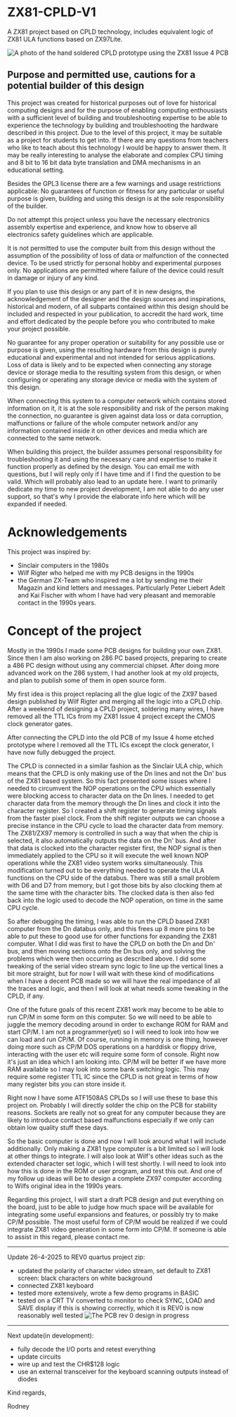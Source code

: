 # ZX81-CPLD-V1
A ZX81 project based on CPLD technology, includes equivalent logic of ZX81 ULA functions based on ZX97Lite.

![A photo of the hand soldered CPLD prototype using the ZX81 Issue 4 PCB](Img_5525s.jpg)

## Purpose and permitted use, cautions for a potential builder of this design
This project was created for historical purposes out of love for historical computing designs and for the purpose of enabling computing enthousiasts with a sufficient level of building and troubleshooting expertise to be able to experience the technology by building and troubleshooting the hardware described in this project. Due to the level of this project, it may be suitable as a project for students to get into. If there are any questions from teachers who like to teach about this technology I would be happy to answer them. It may be really interesting to analyse the elaborate and complex CPU timing and 8 bit to 16 bit data byte translation and DMA mechanisms in an educational setting.

Besides the GPL3 license there are a few warnings and usage restrictions applicable:
No guarantees of function or fitness for any particular or useful purpose is given, building and using this design is at the sole responsibility of the builder.

Do not attempt this project unless you have the necessary electronics assembly expertise and experience, and know how to observe all electronics safety guidelines which are applicable.

It is not permitted to use the computer built from this design without the assumption of the possibility of loss of data or malfunction of the connected device. To be used strictly for personal hobby and experimental purposes only. No applications are permitted where failure of the device could result in damage or injury of any kind.

If you plan to use this design or any part of it in new designs, the acknowledgement of the designer and the design sources and inspirations, historical and modern, of all subparts contained within this design should be included and respected in your publication, to accredit the hard work, time and effort dedicated by the people before you who contributed to make your project possible.

No guarantee for any proper operation or suitability for any possible use or purpose is given, using the resulting hardware from this design is purely educational and experimental and not intended for serious applications. Loss of data is likely and to be expected when connecting any storage device or storage media to the resulting system from this design, or when configuring or operating any storage device or media with the system of this design.

When connecting this system to a computer network which contains stored information on it, it is at the sole responsibility and risk of the person making the connection, no guarantee is given against data loss or data corruption, malfunctions or failure of the whole computer network and/or any information contained inside it on other devices and media which are connected to the same network.

When building this project, the builder assumes personal responsibility for troubleshooting it and using the necessary care and expertise to make it function properly as defined by the design. You can email me with questions, but I will reply only if I have time and if I find the question to be valid. Which will probably also lead to an update here. I want to primarily dedicate my time to new project development, I am not able to do any user support, so that's why I provide the elaborate info here which will be expanded if needed.

# Acknowledgements

This project was inspired by:
- Sinclair computers in the 1980s
- Wilf Rigter who helped me with my PCB designs in the 1990s
- the German ZX-Team who inspired me a lot by sending me their Magazin and kind letters and messages. Particularly Peter Liebert Adelt and Kai Fischer with whom I have had very pleasant and memorable contact in the 1990s years.

# Concept of the project
Mostly in the 1990s I made some PCB designs for building your own ZX81. Since then I am also working on 286 PC based projects, preparing to create a 486 PC design without using any commercial chipset. After doing more advanced work on the 286 system, I had another look at my old projects, and plan to publish some of them in open source form.

My first idea is this project replacing all the glue logic of the ZX97 based design published by Wilf Rigter and merging all the logic into a CPLD chip. After a weekend of designing a CPLD project, soldering many wires, I have removed all the TTL ICs from my ZX81 Issue 4 project except the CMOS clock generator gates. 

After connecting the CPLD into the old PCB of my Issue 4 home etched prototype where I removed all the TTL ICs except the clock generator, I have now fully debugged the project. 

The CPLD is connected in a similar fashion as the Sinclair ULA chip, which means that the CPLD is only making use of the Dn lines and not the Dn' bus of the ZX81 based system. So this fact presented some issues where I needed to circumvent the NOP operations on the CPU which essentially were blocking access to character data on the Dn lines. I needed to get character data from the memory through the Dn lines and clock it into the character register. So I created a shift register to generate timing signals from the faster pixel clock. From the shift register outputs we can choose a precise instance in the CPU cycle to load the character data from memory. The ZX81/ZX97 memory is controlled in such a way that when the chip is selected, it also automatically outputs the data on the Dn' bus. And after that data is clocked into the character register first, the NOP signal is then immediately applied to the CPU so it will execute the well known NOP operations while the ZX81 video system works simultaneously. This modification turned out to be everything needed to operate the ULA functions on the CPU side of the databus. There was still a small problem with D6 and D7 from memory, but I got those bits by also clocking them at the same time with the character bits. The clocked data is then also fed back into the logic used to decode the NOP operation, on time in the same CPU cycle. 

So after debugging the timing, I was able to run the CPLD based ZX81 computer from the Dn databus only, and this frees up 8 more pins to be able to put these to good use for other functions for expanding the ZX81 computer. What I did was first to have the CPLD on both the Dn and Dn' bus, and then moving sections onto the Dn bus only, and solving the problems which were then occurring as described above. I did some tweaking of the serial video stream sync logic to line up the vertical lines a bit more straight, but for now I will wait with these kind of modifications when I have a decent PCB made so we will have the real impedance of all the traces and logic, and then I will look at what needs some tweaking in the CPLD, if any.

One of the future goals of this recent ZX81 work may become to be able to run CP/M in some form on this computer. So we will need to be able to juggle the memory decoding around in order to exchange ROM for RAM and start CP/M. I am not a programmer(yet) so I will need to look into how we can load and run CP/M. Of course, running in memory is one thing, however doing more such as CP/M DOS operations on a harddisk or floppy drive, interacting with the user etc will require some form of console. Right now it's just an idea which I am looking into. CP/M will be better if we have more RAM available so I may look into some bank switching logic. This may require some register TTL IC since the CPLD is not great in terms of how many register bits you can store inside it.

Right now I have some ATF1508AS CPLDs so I will use these to base this project on. Probably I will directly solder the chip on the PCB for stability reasons. Sockets are really not so great for any computer because they are likely to introduce contact based malfunctions especially if we only can obtain low quality stuff these days.

So the basic computer is done and now I will look around what I will include additionally. Only making a ZX81 type computer is a bit limited so I will look at other things to integrate.
I will also look at Wilf's other ideas such as the extended character set logic, which I will test shortly.
I will need to look into how this is done in the ROM or user program, and test this out.
And one of my follow up ideas will be to design a complete ZX97 computer according to Wilfs original idea in the 1990s years.

Regarding this project, I will start a draft PCB design and put everything on the board, just to be able to judge how much space will be available for integrating some useful expansions and features, or possibly try to make CP/M possible. The most useful form of CP/M would be realized if we could integrate ZX81 video generation in some form into CP/M. If someone is able to assist in this regard, please contact me.

---------------------------------------------
Update 26-4-2025 to REV0 quartus project zip:
- updated the polarity of character video stream, set default to ZX81 screen: black characters on white background
- connected ZX81 keyboard
- tested more extensively, wrote a few demo programs in BASIC
- tested on a CRT TV converted to monitor to check SYNC, LOAD and SAVE display if this is showing correctly, which it is
REV0 is now reasonably well tested
![The PCB rev 0 design in progress](ZX81_Issue5_Rev0_Progress.png)
---------------------------------------------
Next update(in development):
- fully decode the I/O ports and retest everything
- update circuits
- wire up and test the CHR$128 logic
- use an external transceiver for the keyboard scanning outputs instead of diodes

Kind regards,

Rodney
